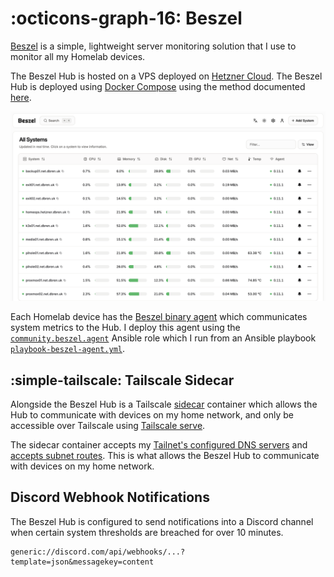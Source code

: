 # :octicons-graph-16: Beszel

[Beszel](https://beszel.dev/) is a simple, lightweight server monitoring solution that I use to monitor all my Homelab devices.

The Beszel Hub is hosted on a VPS deployed on [Hetzner Cloud](hetzner.md). The Beszel Hub is deployed using [Docker Compose](https://github.com/dbrennand/home-ops/tree/main/docker/beszel) using the method documented [here](../docker-compose.md).

![Beszel Dashboard](../assets/images/Beszel.png)

Each Homelab device has the [Beszel binary agent](https://beszel.dev/guide/what-is-beszel#architecture) which communicates system metrics to the Hub. I deploy this agent using the [`community.beszel.agent`](https://github.com/ansible-collections/community.beszel) Ansible role which I run from an Ansible playbook [`playbook-beszel-agent.yml`](https://github.com/dbrennand/home-ops/blob/main/ansible/playbooks/playbook-beszel-agent.yml).

## :simple-tailscale: Tailscale Sidecar

Alongside the Beszel Hub is a Tailscale [sidecar](https://tailscale.com/blog/docker-tailscale-guide) container which allows the Hub to communicate with devices on my home network, and only be accessible over Tailscale using [Tailscale serve](https://tailscale.com/kb/1312/serve).

The sidecar container accepts my [Tailnet's configured DNS servers](https://github.com/dbrennand/home-ops/blob/main/docker/beszel/docker-compose.yml#L11) and [accepts subnet routes](https://github.com/dbrennand/home-ops/blob/main/docker/beszel/docker-compose.yml#L10). This is what allows the Beszel Hub to communicate with devices on my home network.

## Discord Webhook Notifications

The Beszel Hub is configured to send notifications into a Discord channel when certain system thresholds are breached for over 10 minutes.

```
generic://discord.com/api/webhooks/...?template=json&messagekey=content
```
